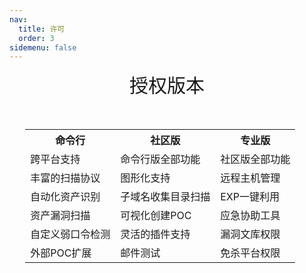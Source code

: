 ```yaml
---
nav:
  title: 许可
  order: 3
sidemenu: false
---
```


<p align="center">
<span style="font-size: 30px">授权版本</span></p>
<div style="width: 90%;margin: 50px auto 0;font-size: 14px">
<table>
            <th>命令行</th>
            <th>社区版</th>  
            <th>专业版</th>  
        <tr>  
            <td>跨平台支持</td>  
            <td>命令行版全部功能</td>  
            <td>社区版全部功能</td>  
        </tr>  
     <tr>  
            <td>丰富的扫描协议</td>  
            <td>图形化支持</td>  
            <td>远程主机管理</td>  
        </tr>  
        <tr>  
            <td>自动化资产识别</td>  
            <td>子域名收集目录扫描</td>  
            <td>EXP一键利用</td>  
        </tr>  
        <tr>  
            <td>资产漏洞扫描</td>  
            <td>可视化创建POC</td>  
            <td>应急协助工具</td>  
        </tr>  
     <tr>  
            <td>自定义弱口令检测</td>  
            <td>灵活的插件支持</td>  
            <td>漏洞文库权限</td>  
        </tr>  
     <tr>  
            <td>外部POC扩展</td>  
              <td>邮件测试</td>  
         <td>免杀平台权限</td>  
        </tr>  
    </table>  
</div>
